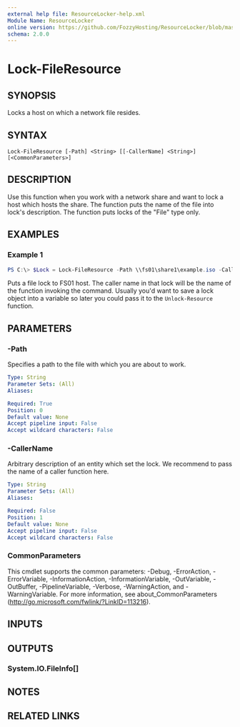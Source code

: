 ```yaml
---
external help file: ResourceLocker-help.xml
Module Name: ResourceLocker
online version: https://github.com/FozzyHosting/ResourceLocker/blob/master/docs/Lock-FileResource.md
schema: 2.0.0
---
```


# Lock-FileResource

## SYNOPSIS
Locks a host on which a network file resides.

## SYNTAX

```
Lock-FileResource [-Path] <String> [[-CallerName] <String>] [<CommonParameters>]
```

## DESCRIPTION
Use this function when you work with a network share and want to lock a host which hosts the share. The function puts the name of the file into lock's description.
The function puts locks of the "File" type only.

## EXAMPLES

### Example 1
```powershell
PS C:\> $Lock = Lock-FileResource -Path \\fs01\share1\example.iso -CallerName $MyInvocation.MyCommand.Name
```

Puts a file lock to FS01 host. The caller name in that lock will be the name of the function invoking the command.
Usually you'd want to save a lock object into a variable so later you could pass it to the `Unlock-Resource` function.

## PARAMETERS

### -Path
Specifies a path to the file with which you are about to work.

```yaml
Type: String
Parameter Sets: (All)
Aliases:

Required: True
Position: 0
Default value: None
Accept pipeline input: False
Accept wildcard characters: False
```

### -CallerName
Arbitrary description of an entity which set the lock. We recommend to pass the name of a caller function here.

```yaml
Type: String
Parameter Sets: (All)
Aliases:

Required: False
Position: 1
Default value: None
Accept pipeline input: False
Accept wildcard characters: False
```

### CommonParameters
This cmdlet supports the common parameters: -Debug, -ErrorAction, -ErrorVariable, -InformationAction, -InformationVariable, -OutVariable, -OutBuffer, -PipelineVariable, -Verbose, -WarningAction, and -WarningVariable.
For more information, see about_CommonParameters (http://go.microsoft.com/fwlink/?LinkID=113216).

## INPUTS

## OUTPUTS

### System.IO.FileInfo[]

## NOTES

## RELATED LINKS
